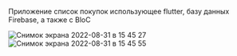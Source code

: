 Приложение список покупок использующее flutter, базу данных Firebase, а также с BloC


![Снимок экрана 2022-08-31 в 15 45 27](https://user-images.githubusercontent.com/69866986/187681492-d90e011b-58da-4a32-a041-ab2a49e64b91.png)
![Снимок экрана 2022-08-31 в 15 45 55](https://user-images.githubusercontent.com/69866986/187681506-bffc95e7-21f5-4fb6-898e-1ff4de724378.png)

